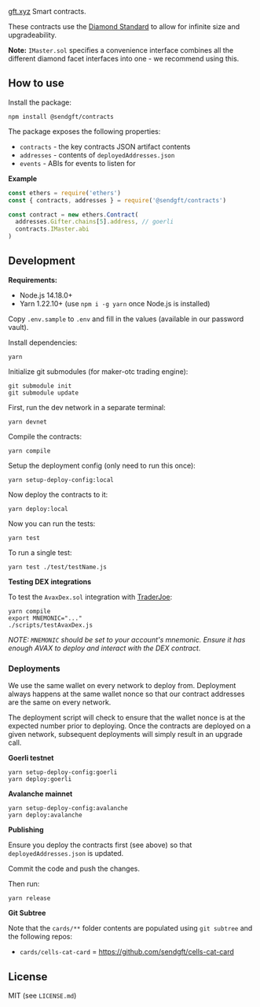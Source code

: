 [gft.xyz](https://gft.xyz) Smart contracts.

These contracts use the [Diamond Standard](https://github.com/mudgen/diamond-1-hardhat) to allow for infinite 
size and upgradeability. 

**Note:** `IMaster.sol` specifies a convenience interface combines all the different diamond facet interfaces into one - we recommend using this.

## How to use

Install the package:

```
npm install @sendgft/contracts
```

The package exposes the following properties:

* `contracts` - the key contracts JSON artifact contents 
* `addresses` - contents of `deployedAddresses.json`
* `events` - ABIs for events to listen for

**Example**

```js
const ethers = require('ethers')
const { contracts, addresses } = require('@sendgft/contracts')

const contract = new ethers.Contract(
  addresses.Gifter.chains[5].address, // goerli
  contracts.IMaster.abi
)
```

## Development

**Requirements:**

* Node.js 14.18.0+
* Yarn 1.22.10+ (use `npm i -g yarn` once Node.js is installed)

Copy `.env.sample` to `.env` and fill in the values (available in our password vault).

Install dependencies:

```shell
yarn
```

Initialize git submodules (for maker-otc trading engine):

```shell
git submodule init
git submodule update
```

First, run the dev network in a separate terminal:

```shell
yarn devnet
```

Compile the contracts:

```shell
yarn compile
```

Setup the deployment config (only need to run this once):

```shell
yarn setup-deploy-config:local
```

Now deploy the contracts to it:

```shell
yarn deploy:local
```

Now you can run the tests:

```shell
yarn test
```

To run a single test:

```shell
yarn test ./test/testName.js
```

**Testing DEX integrations**

To test the `AvaxDex.sol` integration with [TraderJoe](https://traderjoe.xyz):

```
yarn compile
export MNEMONIC="..." 
./scripts/testAvaxDex.js
```

_NOTE: `MNEMONIC` should be set to your account's mnemonic. Ensure it has enough AVAX to deploy and interact with the DEX contract_.

### Deployments

We use the same wallet on every network to deploy from. Deployment always happens at the same wallet nonce so that our contract addresses are the same on every network.

The deployment script will check to ensure that the wallet nonce is at the expected 
number prior to deploying. Once the contracts are deployed on a given network, subsequent deployments will simply result in an upgrade call.

**Goerli testnet**

```shell
yarn setup-deploy-config:goerli
yarn deploy:goerli
```

**Avalanche mainnet**

```shell
yarn setup-deploy-config:avalanche
yarn deploy:avalanche
```

**Publishing**

Ensure you deploy the contracts first (see above) so that `deployedAddresses.json` is updated.

Commit the code and push the changes.

Then run:

```shell
yarn release
```

**Git Subtree**

Note that the `cards/**` folder contents are populated using `git subtree` and the following repos:
  * `cards/cells-cat-card` = https://github.com/sendgft/cells-cat-card

## License

MIT (see `LICENSE.md`)
